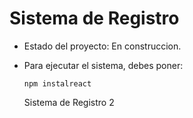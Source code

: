 <h1> Sistema de Registro</h1>

- Estado del proyecto: En construccion.

- Para ejecutar el sistema, debes poner:

  ```npm instalreact```

  Sistema de Registro 2
